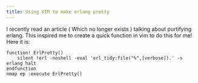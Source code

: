 ```yaml
---
title: Using VIM to make erlang pretty
---
```


I recently read an article ( Which no longer exists  ) talking about purtifying erlang. This inspired me to create a quick function in vim to do this for me!
Here it is:

    function! ErlPretty()
        silent !erl -noshell -eval 'erl_tidy:file("%",[verbose]).' -s erlang halt
    endfunction
    nmap ep :execute ErlPretty()

